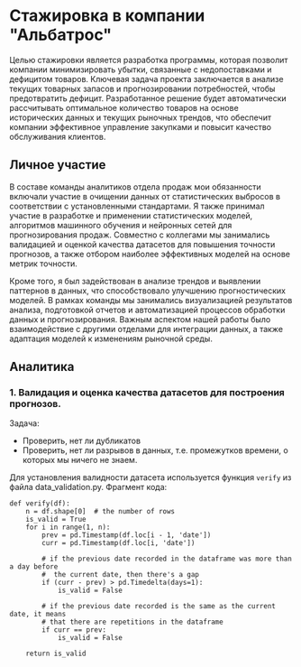 # Стажировка в компании "Альбатрос"
Целью стажировки является разработка программы, которая позволит компании минимизировать убытки, связанные с недопоставками и дефицитом товаров. Ключевая задача проекта заключается в анализе текущих товарных запасов и прогнозировании потребностей, чтобы предотвратить дефицит. Разработанное решение будет автоматически рассчитывать оптимальное количество товаров на основе исторических данных и текущих рыночных трендов, что обеспечит компании эффективное управление закупками и повысит качество обслуживания клиентов.

## Личное участие
В составе команды аналитиков отдела продаж мои обязанности включали участие в очищении данных от статистических выбросов в соответствии с установленными стандартами. Я также принимал участие в разработке и применении статистических моделей, алгоритмов машинного обучения и нейронных сетей для прогнозирования продаж. Совместно с коллегами мы занимались валидацией и оценкой качества датасетов для повышения точности прогнозов, а также отбором наиболее эффективных моделей на основе метрик точности.

Кроме того, я был задействован в анализе трендов и выявлении паттернов в данных, что способствовало улучшению прогностических моделей. В рамках команды мы занимались визуализацией результатов анализа, подготовкой отчетов и автоматизацией процессов обработки данных и прогнозирования. Важным аспектом нашей работы было взаимодействие с другими отделами для интеграции данных, а также адаптация моделей к изменениям рыночной среды.

## Аналитика

### 1. Валидация и оценка качества датасетов для построения прогнозов.

Задача:
* Проверить, нет ли дубликатов
* Проверить, нет ли разрывов в данных, т.е. промежутков времени, о которых мы ничего не знаем.

Для установления валидности датасета используется функция `verify` из файла data_validation.py.
Фрагмент кода:


```
def verify(df):
    n = df.shape[0]  # the number of rows
    is_valid = True
    for i in range(1, n):
        prev = pd.Timestamp(df.loc[i - 1, 'date'])
        curr = pd.Timestamp(df.loc[i, 'date'])

        # if the previous date recorded in the dataframe was more than a day before
        #  the current date, then there's a gap
        if (curr - prev) > pd.Timedelta(days=1):
            is_valid = False

        # if the previous date recorded is the same as the current date, it means
        # that there are repetitions in the dataframe
        if curr == prev:
            is_valid = False

    return is_valid
```

